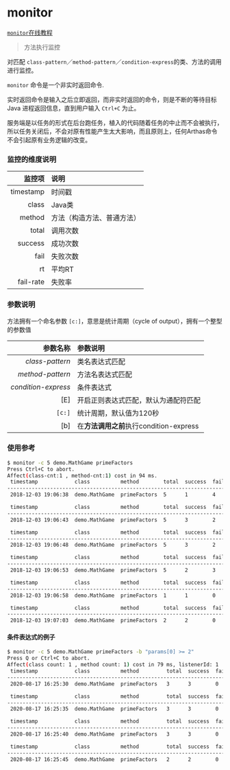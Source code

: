 monitor
=======

[`monitor`在线教程](https://arthas.aliyun.com/doc/arthas-tutorials.html?language=cn&id=command-monitor)

> 方法执行监控

对匹配 `class-pattern`／`method-pattern`／`condition-express`的类、方法的调用进行监控。

`monitor` 命令是一个非实时返回命令.

实时返回命令是输入之后立即返回，而非实时返回的命令，则是不断的等待目标 Java 进程返回信息，直到用户输入 `Ctrl+C` 为止。

服务端是以任务的形式在后台跑任务，植入的代码随着任务的中止而不会被执行，所以任务关闭后，不会对原有性能产生太大影响，而且原则上，任何Arthas命令不会引起原有业务逻辑的改变。

### 监控的维度说明

|监控项|说明|
|---:|:---|
|timestamp|时间戳|
|class|Java类|
|method|方法（构造方法、普通方法）|
|total|调用次数|
|success|成功次数|
|fail|失败次数|
|rt|平均RT|
|fail-rate|失败率|

### 参数说明

方法拥有一个命名参数 `[c:]`，意思是统计周期（cycle of output），拥有一个整型的参数值

|参数名称|参数说明|
|---:|:---|
|*class-pattern*|类名表达式匹配|
|*method-pattern*|方法名表达式匹配|
|*condition-express*|条件表达式|
|[E]|开启正则表达式匹配，默认为通配符匹配|
|`[c:]`|统计周期，默认值为120秒|
|[b]|在**方法调用之前**执行condition-express|

### 使用参考

```bash
$ monitor -c 5 demo.MathGame primeFactors
Press Ctrl+C to abort.
Affect(class-cnt:1 , method-cnt:1) cost in 94 ms.
 timestamp            class          method        total  success  fail  avg-rt(ms)  fail-rate
-----------------------------------------------------------------------------------------------
 2018-12-03 19:06:38  demo.MathGame  primeFactors  5      1        4     1.15        80.00%

 timestamp            class          method        total  success  fail  avg-rt(ms)  fail-rate
-----------------------------------------------------------------------------------------------
 2018-12-03 19:06:43  demo.MathGame  primeFactors  5      3        2     42.29       40.00%

 timestamp            class          method        total  success  fail  avg-rt(ms)  fail-rate
-----------------------------------------------------------------------------------------------
 2018-12-03 19:06:48  demo.MathGame  primeFactors  5      3        2     67.92       40.00%

 timestamp            class          method        total  success  fail  avg-rt(ms)  fail-rate
-----------------------------------------------------------------------------------------------
 2018-12-03 19:06:53  demo.MathGame  primeFactors  5      2        3     0.25        60.00%

 timestamp            class          method        total  success  fail  avg-rt(ms)  fail-rate
-----------------------------------------------------------------------------------------------
 2018-12-03 19:06:58  demo.MathGame  primeFactors  1      1        0     0.45        0.00%

 timestamp            class          method        total  success  fail  avg-rt(ms)  fail-rate
-----------------------------------------------------------------------------------------------
 2018-12-03 19:07:03  demo.MathGame  primeFactors  2      2        0     3182.72     0.00%
```

#### 条件表达式的例子
```bash
$ monitor -c 5 demo.MathGame primeFactors -b "params[0] >= 2"
Press Q or Ctrl+C to abort.
Affect(class count: 1 , method count: 1) cost in 79 ms, listenerId: 1
 timestamp            class          method         total  success  fail  avg-rt(ms)  fail-rate   
-----------------------------------------------------------------------------------------------
 2020-08-17 16:25:30  demo.MathGame  primeFactors   3      3        0     18.99       0.00%       

 timestamp            class          method         total  success  fail  avg-rt(ms)  fail-rate   
-----------------------------------------------------------------------------------------------
 2020-08-17 16:25:35  demo.MathGame  primeFactors   3      3        0     1.02        0.00%       

 timestamp            class          method         total  success  fail  avg-rt(ms)  fail-rate   
-----------------------------------------------------------------------------------------------
 2020-08-17 16:25:40  demo.MathGame  primeFactors   3      3        0     0.74        0.00%       

 timestamp            class          method         total  success  fail  avg-rt(ms)  fail-rate   
-----------------------------------------------------------------------------------------------
 2020-08-17 16:25:45  demo.MathGame  primeFactors   2      2        0     1.94        0.00%
```
